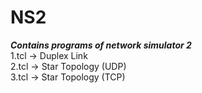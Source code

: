 # NS2
<b><i>Contains programs of network simulator 2 </b></i><br>
1.tcl -> Duplex Link<br>
2.tcl -> Star Topology (UDP)<br>
3.tcl -> Star Topology (TCP)<br>
